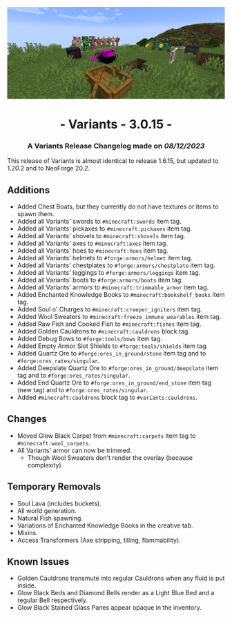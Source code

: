 ![Additions and Changes from 3.0.15](ChangelogPhoto.png)

# <center>- Variants - 3.0.15 -</center>
### <center>A Variants Release Changelog made on *08/12/2023*</center>

This release of Variants is almost identical to release 1.6.15, but updated to 1.20.2 and to NeoForge 20.2.

## Additions
- Added Chest Boats, but they currently do not have textures or items to spawn them.
- Added all Variants' swords to ```#minecraft:swords``` item tag.
- Added all Variants' pickaxes to ```#minecraft:pickaxes``` item tag.
- Added all Variants' shovels to ```#minecraft:shovels``` item tag.
- Added all Variants' axes to ```#minecraft:axes``` item tag.
- Added all Variants' hoes to ```#minecraft:hoes``` item tag.
- Added all Variants' helmets to ```#forge:armors/helmet``` item tag.
- Added all Variants' chestplates to ```#forge:armors/chestplate``` item tag.
- Added all Variants' leggings to ```#forge:armors/leggings``` item tag.
- Added all Variants' boots to ```#forge:armors/boots``` item tag.
- Added all Variants' armors to ```#minecraft:trimmable_armor``` item tag.
- Added Enchanted Knowledge Books to ```#minecraft:bookshelf_books``` item tag.
- Added Soul o' Charges to ```#minecraft:creeper_igniters``` item tag.
- Added Wool Sweaters to ```#minecraft:freeze_immune_wearables``` item tag.
- Added Raw Fish and Cooked Fish to ```#minecraft:fishes``` item tag.
- Added Golden Cauldrons to ```#minecraft:cauldrons``` block tag.
- Added Debug Bows to ```#forge:tools/bows``` item tag.
- Added Empty Armor Slot Shields to ```#forge:tools/shields``` item tag.
- Added Quartz Ore to ```#forge:ores_in_ground/stone``` item tag and to ```#forge:ores_rates/singular```.
- Added Deepslate Quartz Ore to ```#forge:ores_in_ground/deepslate``` item tag and to ```#forge:ores_rates/singular```.
- Added End Quartz Ore to ```#forge:ores_in_ground/end_stone``` item tag (new tag) and to ```#forge:ores_rates/singular```.
- Added ```#minecraft:cauldrons``` block tag to ```#variants:cauldrons```.

## Changes
- Moved Glow Black Carpet from ```#minecraft:carpets``` item tag to ```#minecraft:wool_carpets```.
- All Variants' armor can now be trimmed.
    - Though Wool Sweaters don't render the overlay (because complexity).

## Temporary Removals
- Soul Lava (includes buckets).
- All world generation.
- Natural Fish spawning.
- Variations of Enchanted Knowledge Books in the creative tab.
- Mixins.
- Access Transformers (Axe stripping, tilling, flammability).

## Known Issues
- Golden Cauldrons transmute into regular Cauldrons when any fluid is put inside.
- Glow Black Beds and Diamond Bells render as a Light Blue Bed and a regular Bell respectively.
- Glow Black Stained Glass Panes appear opaque in the inventory.